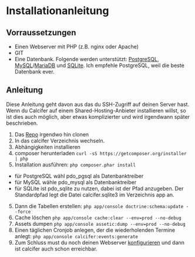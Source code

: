 # Installationanleitung

## Vorraussetzungen

  * Einen Webserver mit PHP (z.B. nginx oder Apache)
  * GIT
  * Eine Datenbank. Folgende werden unterstützt: [PostgreSQL](http://www.postgresql.org), [MySQL](https://www.mysql.com)/[MariaDB](https://mariadb.org) und [SQLite](https://www.sqlite.org). Ich empfehle PostgreSQL, weil die beste Datenbank ever.

## Anleitung

Diese Anleitung geht davon aus das du SSH-Zugriff auf deinen Server hast. Wenn du Calcifer auf einem Shared-Hosting-Anbieter installieren willst, so ist dies auch möglich, aber etwas komplizierter und wird irgendwann später beschrieben.

1. Das [Repo](https://phablab.krautspace.de/diffusion/C/calcifer.git) irgendwo hin clonen
2. In das calcifer Verzeichnis wechseln.
3. Abhängigkeiten installieren
 1. composer herunterladen ```curl -sS https://getcomposer.org/installer | php```
 2. Installation ausführen: ```php composer.phar install```
  - für PostgreSQL wähl pdo_pgsql als Datenbanktreiber
  - für MySQL wähle pdo_mysql als Datenbanktreiber
  - für SQLite ist pdo_sqlite zu nutzen, dabei ist der Pfad anzugeben. Der Standardpfad legt die Datei calcifer.sqlite3 im Verzeichnis app an.
5. Dann die Tabellen erstellen: ```php app/console doctrine:schema:update --force```
6. Cache löschen ```php app/console cache:clear --env=prod --no-debug```
7. Assets dumpen ```php app/console assetic:dump --env=prod --no-debug```
8. Einen täglichen Cronjob anlegen, der die wiederholenden Termine anlegt: ```php app/console calcifer:events:generate```
6. Zum Schluss must du noch deinen Webserver [konfigurieren](http://symfony.com/doc/current/cookbook/configuration/web_server_configuration.html) und dann ist calcifer auch schon erreichbar.
